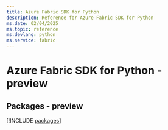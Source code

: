 ```yaml
---
title: Azure Fabric SDK for Python
description: Reference for Azure Fabric SDK for Python
ms.date: 02/04/2025
ms.topic: reference
ms.devlang: python
ms.service: fabric
---
```

# Azure Fabric SDK for Python - preview
## Packages - preview
[!INCLUDE [packages](fabric-index.md)]